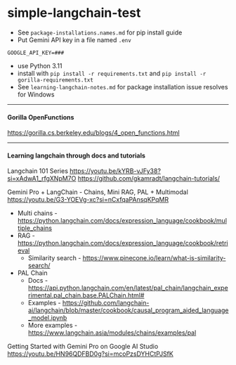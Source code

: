 ﻿# simple-langchain-test

* See `package-installations.names.md` for pip install guide </br>
* Put Gemini API key in a file named `.env`
```
GOOGLE_API_KEY=###
```
* use Python 3.11
* install with `pip install -r requirements.txt` and `pip install -r gorilla-requirements.txt`
* See `learning-langchain-notes.md` for package installation issue resolves for Windows

---

#### Gorilla OpenFunctions 
https://gorilla.cs.berkeley.edu/blogs/4_open_functions.html

---

#### Learning langchain through docs and tutorials

Langchain 101 Series
https://youtu.be/kYRB-vJFy38?si=xAdwA1_rfgXNpM7O
https://github.com/gkamradt/langchain-tutorials/

Gemini Pro + LangChain - Chains, Mini RAG, PAL + Multimodal
https://youtu.be/G3-YOEVg-xc?si=nCxfqaPAnsqKPqMR

* Multi chains - https://python.langchain.com/docs/expression_language/cookbook/multiple_chains
* RAG - https://python.langchain.com/docs/expression_language/cookbook/retrieval 
    * Similarity search - https://www.pinecone.io/learn/what-is-similarity-search/
* PAL Chain
    * Docs - https://api.python.langchain.com/en/latest/pal_chain/langchain_experimental.pal_chain.base.PALChain.html#
    * Examples - https://github.com/langchain-ai/langchain/blob/master/cookbook/causal_program_aided_language_model.ipynb
    * More examples - https://www.langchain.asia/modules/chains/examples/pal

Getting Started with Gemini Pro on Google AI Studio
https://youtu.be/HN96QDFBD0g?si=mcoPzsDYHCtPJSfK 



